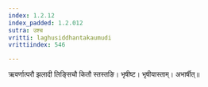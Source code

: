 ```yaml
---
index: 1.2.12
index_padded: 1.2.012
sutra: उश्च
vritti: laghusiddhantakaumudi
vrittiindex: 546

---
```

ऋवर्णात्परौ झलादी लिङ्सिचौ कितौ स्तस्तङि। भृषीष्ट। भृषीयास्ताम्। अभार्षीत्॥